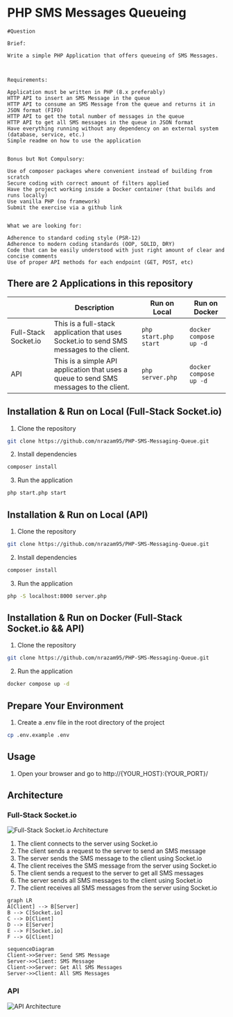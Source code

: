 
# PHP SMS Messages Queueing 

```
#Question

Brief:

Write a simple PHP Application that offers queueing of SMS Messages.

 

Requirements:

Application must be written in PHP (8.x preferably)
HTTP API to insert an SMS Message in the queue
HTTP API to consume an SMS Message from the queue and returns it in JSON format (FIFO)
HTTP API to get the total number of messages in the queue 
HTTP API to get all SMS messages in the queue in JSON format
Have everything running without any dependency on an external system (database, service, etc.)
Simple readme on how to use the application
 

Bonus but Not Compulsory:

Use of composer packages where convenient instead of building from scratch
Secure coding with correct amount of filters applied
Have the project working inside a Docker container (that builds and runs locally)
Use vanilla PHP (no framework)
Submit the exercise via a github link
 

What we are looking for:

Adherence to standard coding style (PSR-12)
Adherence to modern coding standards (OOP, SOLID, DRY)
Code that can be easily understood with just right amount of clear and concise comments
Use of proper API methods for each endpoint (GET, POST, etc)

```

## There are 2 Applications in this repository

|         | Description | Run on Local | Run on Docker |
|---------|-------------|--------------|---------------|
| Full-Stack Socket.io | This is a full-stack application that uses Socket.io to send SMS messages to the client. |```php start.php start```|```docker compose up -d```|
| API | This is a simple API application that uses a queue to send SMS messages to the client. |```php server.php```|```docker compose up -d```|


## Installation & Run on Local (Full-Stack Socket.io)

1. Clone the repository

```bash
git clone https://github.com/nrazam95/PHP-SMS-Messaging-Queue.git
```

2. Install dependencies

```bash
composer install
```

3. Run the application

```bash
php start.php start
```


## Installation & Run on Local (API)

1. Clone the repository

```bash
git clone https://github.com/nrazam95/PHP-SMS-Messaging-Queue.git
```

2. Install dependencies

```bash
composer install
```

3. Run the application

```bash
php -S localhost:8000 server.php
```

## Installation & Run on Docker (Full-Stack Socket.io && API)

1. Clone the repository

```bash
git clone https://github.com/nrazam95/PHP-SMS-Messaging-Queue.git
```

2. Run the application

```bash
docker compose up -d
```

## Prepare Your Environment

1. Create a .env file in the root directory of the project

```bash
cp .env.example .env
```


## Usage

1. Open your browser and go to http://{YOUR_HOST}:{YOUR_PORT}/



## Architecture

### Full-Stack Socket.io

![Full-Stack Socket.io Architecture](#architecture)

1. The client connects to the server using Socket.io
2. The client sends a request to the server to send an SMS message
3. The server sends the SMS message to the client using Socket.io
4. The client receives the SMS message from the server using Socket.io
5. The client sends a request to the server to get all SMS messages
6. The server sends all SMS messages to the client using Socket.io
7. The client receives all SMS messages from the server using Socket.io

```mermaid
graph LR
A[Client] --> B[Server]
B --> C[Socket.io]
C --> D[Client]
D --> E[Server]
E --> F[Socket.io]
F --> G[Client]
```

```mermaid
sequenceDiagram
Client->>Server: Send SMS Message
Server->>Client: SMS Message
Client->>Server: Get All SMS Messages
Server->>Client: All SMS Messages
```

### API

![API Architecture](#architecture)






